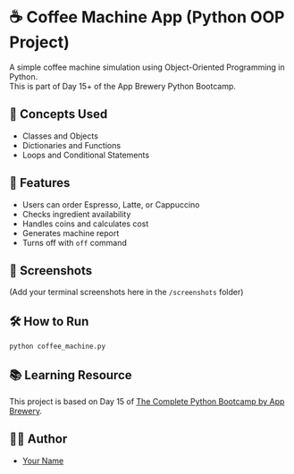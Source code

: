 # ☕ Coffee Machine App (Python OOP Project)

A simple coffee machine simulation using Object-Oriented Programming in Python.  
This is part of Day 15+ of the App Brewery Python Bootcamp.

## 🧠 Concepts Used
- Classes and Objects
- Dictionaries and Functions
- Loops and Conditional Statements

## 🚀 Features
- Users can order Espresso, Latte, or Cappuccino
- Checks ingredient availability
- Handles coins and calculates cost
- Generates machine report
- Turns off with `off` command

## 📸 Screenshots
(Add your terminal screenshots here in the `/screenshots` folder)

## 🛠 How to Run
```bash
python coffee_machine.py
```

## 📚 Learning Resource
This project is based on Day 15 of [The Complete Python Bootcamp by App Brewery](https://www.udemy.com/course/100-days-of-code/).

## 🙋‍♂️ Author
- [Your Name](https://github.com/yourusername)